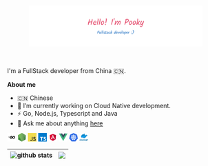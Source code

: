 <p align="center"><a href="https://shipengqi.github.io"><img width="80%" alt="Hello, I'm Pooky" src="./assets/github-header-image.png" /></a></p>

<br />

I'm a FullStack developer from China 🇨🇳.

**About me**

- 🇨🇳 Chinese
- 🔭 I’m currently working on Cloud Native development.
- ⚡ Go, Node.js, Typescript and Java
- 💬 Ask me about anything [here](https://github.com/shipengqi/shipengqi/issues)

<code><img height="20" alt="go" src="https://raw.githubusercontent.com/github/explore/80688e429a7d4ef2fca1e82350fe8e3517d3494d/topics/go/go.png"></code>
<code><img height="20" alt="nodejs" src="https://raw.githubusercontent.com/github/explore/80688e429a7d4ef2fca1e82350fe8e3517d3494d/topics/nodejs/nodejs.png"></code>
<code><img height="20" alt="javascript" src="https://raw.githubusercontent.com/github/explore/80688e429a7d4ef2fca1e82350fe8e3517d3494d/topics/javascript/javascript.png"></code>
<code><img height="20" alt="typescript" src="https://raw.githubusercontent.com/github/explore/80688e429a7d4ef2fca1e82350fe8e3517d3494d/topics/typescript/typescript.png"></code>
<code><img height="20" alt="angular" src="https://raw.githubusercontent.com/github/explore/80688e429a7d4ef2fca1e82350fe8e3517d3494d/topics/angular/angular.png"></code>
<code><img height="20" alt="vue" src="https://raw.githubusercontent.com/github/explore/80688e429a7d4ef2fca1e82350fe8e3517d3494d/topics/vue/vue.png"></code>
<code><img height="20" alt="kubernetes" src="https://raw.githubusercontent.com/github/explore/01ea2a586e5da744792d0ccfce2f68b861f29301/topics/kubernetes/kubernetes.png"></code>
<code><img height="20" alt="docker" src="https://raw.githubusercontent.com/github/explore/80688e429a7d4ef2fca1e82350fe8e3517d3494d/topics/docker/docker.png"></code>

| <img align="center" src="https://github-readme-stats.vercel.app/api?username=shipengqi&show_icons=true&include_all_commits=true&theme=buefy&hide_border=true" alt="github stats" /></a> | <a href="https://github.com/anuraghazra/github-readme-stats"><img align="center" src="https://github-readme-stats.vercel.app/api/top-langs/?username=shipengqi&layout=compact&theme=buefy&hide_border=true" /> |
|-------------------------------------------------------------------------------------------------------------------------------------------------------------------------------------------------|----------------------------------------------------------------------------------------------------------------------------------------------------------------------------------------------------------------|

<!--
**shipengqi/shipengqi** is a ✨ _special_ ✨ repository because its `README.md` (this file) appears on your GitHub profile.

Here are some ideas to get you started:

- 🔭 I’m currently working on ...
- 🌱 I’m currently learning ...
- 👯 I’m looking to collaborate on ...
- 🤔 I’m looking for help with ...
- 💬 Ask me about ...
- 📫 How to reach me: ...
- 😄 Pronouns: ...
- ⚡ Fun fact: ...

 <img align="center" src="https://github-readme-stats.vercel.app/api/top-langs/?username=shipengqi&layout=compact&theme=radical" />

<a href="https://shipengqi.github.io">
  <img align="center" src="https://github-readme-stats.vercel.app/api/pin/?username=shipengqi&repo=shipengqi.github.io&theme=radical" />
</a>
-->
